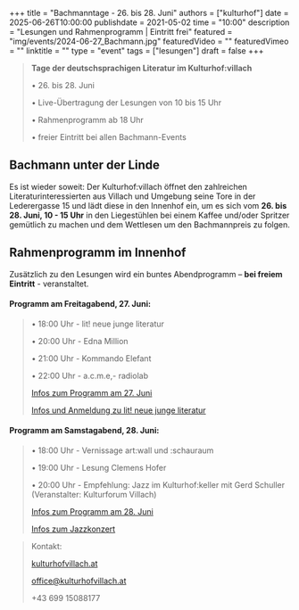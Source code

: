 +++
title = "Bachmanntage - 26. bis 28. Juni"
authors = ["kulturhof"]
date = 2025-06-26T10:00:00
publishdate = 2021-05-02
time = "10:00"
description = "Lesungen und Rahmenprogramm | Eintritt frei"
featured = "img/events/2024-06-27_Bachmann.jpg"
featuredVideo = ""
featuredVimeo = ""
linktitle = ""
type = "event"
tags = ["lesungen"]
draft = false
+++

>**Tage der deutschsprachigen Literatur im Kulturhof:villach**
>
>•	26. bis 28. Juni
>
>•	Live-Übertragung der Lesungen von 10 bis 15 Uhr
>
>•	Rahmenprogramm ab 18 Uhr
>
>•	freier Eintritt bei allen Bachmann-Events
>


## Bachmann unter der Linde

Es ist wieder soweit: Der Kulturhof:villach öffnet den zahlreichen Literaturinteressierten aus Villach und Umgebung seine Tore in der Lederergasse 15 und lädt diese in den Innenhof ein, um es sich vom **26. bis 28. Juni, 10 - 15 Uhr** in den Liegestühlen bei einem Kaffee und/oder Spritzer gemütlich zu machen und dem Wettlesen um den Bachmannpreis zu folgen.

## Rahmenprogramm im Innenhof

Zusätzlich zu den Lesungen wird ein buntes Abendprogramm – **bei freiem Eintritt** - veranstaltet.


#### Programm am Freitagabend, 27. Juni:

>•	18:00 Uhr - lit! neue junge literatur
>
>•	20:00 Uhr - Edna Million
>
>•	21:00 Uhr - Kommando Elefant
>
>•	22:00 Uhr - a.c.m.e,- radiolab
>
>[Infos zum Programm am 27. Juni](https://kulturhofvillach.at/events/2025/2025-06-27_bachmanntag1/)
>
>[Infos und Anmeldung zu lit! neue junge literatur](https://kulturhofvillach.at/events/2025/2025-06-27_LitNeueJungeLiteratur/)


#### Programm am Samstagabend, 28. Juni:
>
>•	18:00 Uhr - Vernissage art:wall und :schauraum
>
>•	19:00 Uhr - Lesung Clemens Hofer
>
>•	20:00 Uhr - Empfehlung: Jazz im Kulturhof:keller mit Gerd Schuller (Veranstalter: Kulturforum Villach)
>
>
>[Infos zum Programm am 28. Juni](https://kulturhofvillach.at/events/2025/2025-06-28_bachmanntag2/)
>
>[Infos zum Jazzkonzert](https://kulturhofvillach.at/events/2025/2025-06-28_kf/)


>Kontakt:
>
>[kulturhofvillach.at](https://www.kulturhofvillach.at/)
>
>office@kulturhofvillach.at
>
>+43 699 15088177
